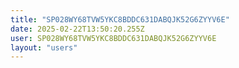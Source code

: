 ```yaml
---
title: "SP028WY68TVW5YKC8BDDC631DABQJK52G6ZYYV6E"
date: 2025-02-22T13:50:20.255Z
user: SP028WY68TVW5YKC8BDDC631DABQJK52G6ZYYV6E
layout: "users"
---
```

    